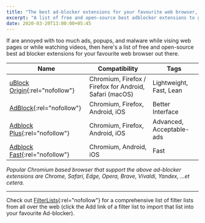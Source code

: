 ```yaml
---
title: "The best ad-blocker extensions for your favourite web browser, free and open-source"
excerpt: "A list of free and open-source best adblocker extensions to get rid of annoyed ads."
date: 2020-03-20T13:00:00+05:45
---
```


If are annoyed with too much ads, popups, and malware while vising web pages or while watching videos, then here's a list of free and open-source best ad blocker extensions for your favourite web browser out there.

| Name | Compatibility | Tags |
|---|---|---|
| [uBlock Origin](https://github.com/gorhill/uBlock){:rel="nofollow"} | Chromium, Firefox / Firefox for Android, Safari (macOS) | Lightweight, Fast, Lean |
| [AdBlock](https://getadblock.com/){:rel="nofollow"} | Chromium, Firefox, Android, iOS | Better Interface |
| [Adblock Plus](https://adblockplus.org/){:rel="nofollow"} | Chromium, Firefox, Android, iOS | Advanced, Acceptable-ads |
| [Adblock Fast](https://adblockfast.com/){:rel="nofollow"} | Chromium, Android, iOS | Fast |

*Popular Chromium based browser that support the above ad-blocker extensions are Chrome, Safari, Edge, Opera, Brave, Vivaldi, Yandex, ...et cetera.*

---

Check out [FilterLists](http://filterlists.com/){:rel="nofollow"} for a comprehensive list of filter lists from all over the web (click the Add link of a filter list to import that list into your favourite Ad-blocker).
